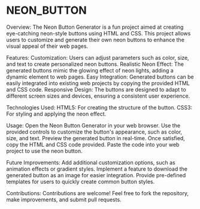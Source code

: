 # NEON_BUTTON

 Overview:
The Neon Button Generator is a fun project aimed at creating eye-catching neon-style buttons using HTML and CSS. This project allows users to customize and generate their own neon buttons to enhance the visual appeal of their web pages.

Features:
Customization: Users can adjust parameters such as color, size, and text to create personalized neon buttons.
Realistic Neon Effect: The generated buttons mimic the glowing effect of neon lights, adding a dynamic element to web pages.
Easy Integration: Generated buttons can be easily integrated into existing web projects by copying the provided HTML and CSS code.
Responsive Design: The buttons are designed to adapt to different screen sizes and devices, ensuring a consistent user experience.

Technologies Used:
HTML5: For creating the structure of the button.
CSS3: For styling and applying the neon effect.

Usage:
Open the Neon Button Generator in your web browser.
Use the provided controls to customize the button's appearance, such as color, size, and text.
Preview the generated button in real-time.
Once satisfied, copy the HTML and CSS code provided.
Paste the code into your web project to use the neon button.

Future Improvements:
Add additional customization options, such as animation effects or gradient styles.
Implement a feature to download the generated button as an image for easier integration.
Provide pre-defined templates for users to quickly create common button styles.

Contributions:
Contributions are welcome! Feel free to fork the repository, make improvements, and submit pull requests.
